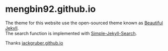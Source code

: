 # mengbin92.github.io

The theme for this website use the open-sourced theme known as [Beautiful Jekyll](https://deanattali.com/beautiful-jekyll/).  
The search function is implemented with [Simple-Jekyll-Search](https://github.com/christian-fei/Simple-Jekyll-Search).  

Thanks [jackgruber.github.io](https://jackgruber.github.io)
